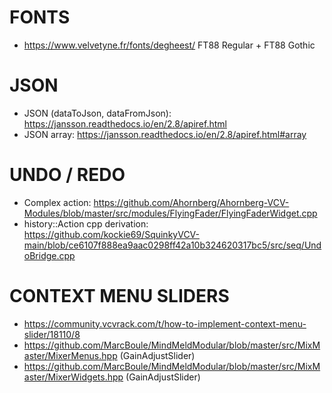 
# FONTS
- https://www.velvetyne.fr/fonts/degheest/ FT88 Regular + FT88 Gothic

# JSON
- JSON (dataToJson, dataFromJson): https://jansson.readthedocs.io/en/2.8/apiref.html
- JSON array: https://jansson.readthedocs.io/en/2.8/apiref.html#array

# UNDO / REDO
- Complex action: https://github.com/Ahornberg/Ahornberg-VCV-Modules/blob/master/src/modules/FlyingFader/FlyingFaderWidget.cpp
- history::Action cpp derivation: https://github.com/kockie69/SquinkyVCV-main/blob/ce6107f888ea9aac0298ff42a10b324620317bc5/src/seq/UndoBridge.cpp

# CONTEXT MENU SLIDERS
- https://community.vcvrack.com/t/how-to-implement-context-menu-slider/18110/8
- https://github.com/MarcBoule/MindMeldModular/blob/master/src/MixMaster/MixerMenus.hpp (GainAdjustSlider)
- https://github.com/MarcBoule/MindMeldModular/blob/master/src/MixMaster/MixerWidgets.hpp (GainAdjustSlider)
